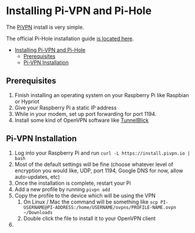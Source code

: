 # Installing Pi-VPN and Pi-Hole

The [PiVPN](http://www.pivpn.io) install is very simple.

The official Pi-Hole installation guide [is located here](https://docs.pi-hole.net/guides/vpn/overview/).

- [Installing Pi-VPN and Pi-Hole](#installing-pi-vpn-and-pi-hole)
  - [Prerequisites](#prerequisites)
  - [Pi-VPN Installation](#pi-vpn-installation)

## Prerequisites

1. Finish installing an operating system on your Raspberry Pi like Raspbian or Hypriot
2. Give your Raspberry Pi a static IP address
3. While in your modem, set up port forwarding for port 1194.
4. Install some kind of OpenVPN software like [TunnelBlick](https://tunnelblick.net/)

## Pi-VPN Installation

1. Log into your Raspberry Pi and run `curl -L https://install.pivpn.io | bash`
2. Most of the default settings will be fine (choose whatever level of encryption you would like, UDP, port 1194, Google DNS for now, allow auto-updates, etc)
3. Once the installation is complete, restart your Pi
4. Add a new profile by running `pivpn add`
5. Copy the profile to the device which will be using the VPN
   1. On Linux / Mac the command will be something like `scp PI-USERNAME@PI-ADDRESS:/home/USERNAME/ovpns/PROFILE-NAME.ovpn ~/Downloads`
   2. Double click the file to install it to your OpenVPN client
6. 